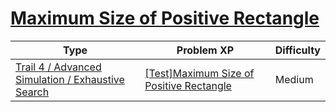 # [Maximum Size of Positive Rectangle](https://www.codetree.ai/trails/complete/curated-cards/test-max-area-of-positive-rectangle)

|Type|Problem XP|Difficulty|
|---|---|---|
|[Trail 4 / Advanced Simulation / Exhaustive Search](https://www.codetree.ai/trail-info/intermediate-low/)|[[Test]Maximum Size of Positive Rectangle](https://www.codetree.ai/trails/complete/curated-cards/test-max-area-of-positive-rectangle/)|Medium|

